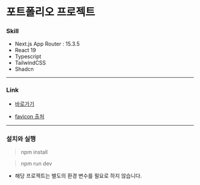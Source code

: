 # 포트폴리오 프로젝트

### Skill

- Next.js App Router : 15.3.5
- React 19
- Typescript
- TailwindCSS
- Shadcn

---

### Link

- [바로가기](https://www.fronthan.dev/)

- [favicon 출처](https://www.flaticon.com/kr/free-icon/settings_148913?related_id=148913&origin=pack)

---

### 설치와 실행

> npm install

> npm run dev

- 해당 프로젝트는 별도의 환경 변수를 필요로 하지 않습니다.
